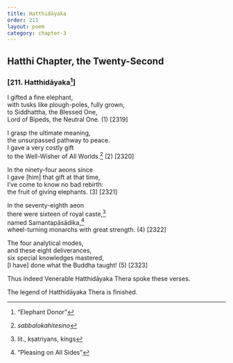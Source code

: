 ```yaml
---
title: Hatthidāyaka
order: 211
layout: poem
category: chapter-3
---
```


## Hatthi Chapter, the Twenty-Second

### \[211. Hatthidāyaka[^1]\]

I gifted a fine elephant,  
with tusks like plough-poles, fully grown,  
to Siddhattha, the Blessed One,  
Lord of Bipeds, the Neutral One. (1) \[2319\]

I grasp the ultimate meaning,  
the unsurpassed pathway to peace.  
I gave a very costly gift  
to the Well-Wisher of All Worlds.[^2] (2) \[2320\]

In the ninety-four aeons since  
I gave \[him\] that gift at that time,  
I’ve come to know no bad rebirth:  
the fruit of giving elephants. (3) \[2321\]

In the seventy-eighth aeon  
there were sixteen of royal caste,[^3]  
named Samantapāsādika,[^4]  
wheel-turning monarchs with great strength. (4) \[2322\]

The four analytical modes,  
and these eight deliverances,  
six special knowledges mastered,  
\[I have\] done what the Buddha taught! (5) \[2323\]

Thus indeed Venerable Hatthidāyaka Thera spoke these verses.

The legend of Hatthidāyaka Thera is finished.

[^1]: “Elephant Donor”

[^2]: *sabbalokahitesino*

[^3]: lit., kṣatriyans, kings

[^4]: “Pleasing on All Sides”

